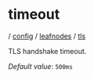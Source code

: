# timeout

/ [config](/ref/config/index.md) / [leafnodes](/ref/config/config/leafnodes/index.md) / [tls](/ref/config/config/leafnodes/tls/index.md) 

TLS handshake timeout.

*Default value*: `500ms`
